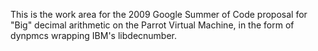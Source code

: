 This is the work area for the 2009 Google Summer of Code proposal for "Big" decimal arithmetic on the Parrot Virtual Machine, in the form of dynpmcs wrapping IBM's libdecnumber.